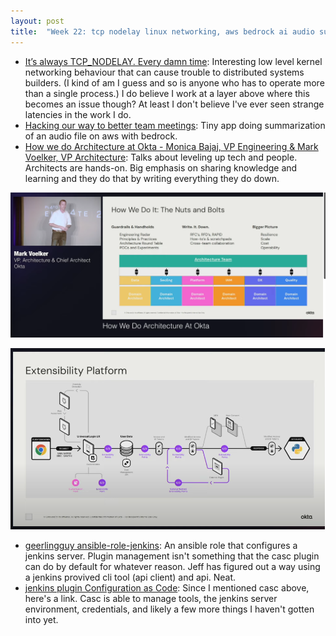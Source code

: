 ```yaml
---
layout: post
title:  "Week 22: tcp nodelay linux networking, aws bedrock ai audio summary, okta architecture documentation, jenkins casc ansible"
---
```


* [It’s always TCP_NODELAY. Every damn time](https://brooker.co.za/blog/2024/05/09/nagle.html): Interesting low level kernel networking behaviour that can cause trouble to distributed systems builders. (I kind of am I guess and so is anyone who has to operate more than a single process.) I do believe I work at a layer above where this becomes an issue though? At least I don't believe I've ever seen strange latencies in the work I do.
* [Hacking our way to better team meetings](https://www.allthingsdistributed.com/2024/05/hacking-our-way-to-better-team-meetings.html): Tiny app doing summarization of an audio file on aws with bedrock.
* [How we do Architecture at Okta - Monica Bajaj, VP Engineering & Mark Voelker, VP Architecture](https://www.youtube.com/watch?v=asoVNjGoFOM): Talks about leveling up tech and people. Architects are hands-on. Big emphasis on sharing knowledge and learning and they do that by writing everything they do down.

![Okta architecture team structure, responsibilities](/assets/2024/okta_architecture_1.png)

![Okta architecture diagram request lifecycle with extensibility framework](/assets/2024/okta_architecture_2.png)

* [geerlingguy ansible-role-jenkins](https://github.com/geerlingguy/ansible-role-jenkins/tree/master): An ansible role that configures a jenkins server. Plugin management isn't something that the casc plugin can do by default for whatever reason. Jeff has figured out a way using a jenkins provived cli tool (api client) and api. Neat.
* [jenkins plugin Configuration as Code](https://plugins.jenkins.io/configuration-as-code/): Since I mentioned casc above, here's a link. Casc is able to manage tools, the jenkins server environment, credentials, and likely a few more things I haven't gotten into yet.
